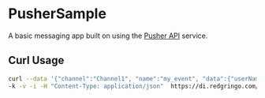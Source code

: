 PusherSample
============

A basic messaging app built on using the [Pusher API][1] service. 


Curl Usage
----------

```bash
curl --data '{"channel":"Channel1", "name":"my_event", "data":{"userName":"Fred","message":"hello"}}' 
-k -v -i -H "Content-Type: application/json"  https://di.redgringo.com/sendEvent.php
```

[1]: https://www.pusher.com/

